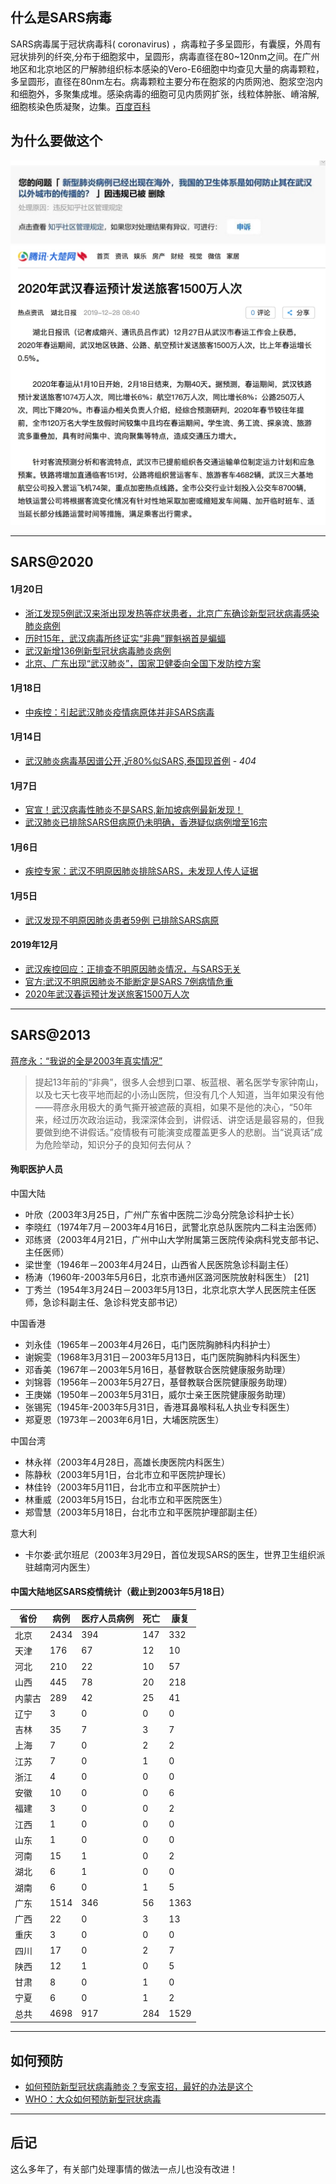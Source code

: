 ## 什么是SARS病毒

SARS病毒属于冠状病毒科( coronavirus) ，病毒粒子多呈圆形，有囊膜，外周有冠状排列的纤突,分布于细胞浆中，呈圆形，病毒直径在80~120nm之间。在广州地区和北京地区的尸解肺组织标本感染的Vero-E6细胞中均查见大量的病毒颗粒，多呈圆形，直径在80nm左右。病毒颗粒主要分布在胞浆的内质网池、胞浆空泡内和细胞外，多聚集成堆。感染病毒的细胞可见内质网扩张，线粒体肿胀、嵴溶解,细胞核染色质凝聚，边集。[百度百科](https://baike.baidu.com/item/SARS%E7%97%85%E6%AF%92)

## 为什么要做这个

![404](https://raw.githubusercontent.com/sarspub/sarspub.github.io/master/images/zhihu.jpg)
![2020年武汉春运预计发送旅客1500万人次](https://raw.githubusercontent.com/sarspub/sarspub.github.io/master/images/2020chunyun.jpg)

---

## SARS@2020

#### 1月20日

- [浙江发现5例武汉来浙出现发热等症状患者，北京广东确诊新型冠状病毒感染肺炎病例](https://mp.weixin.qq.com/s/5xdBGRNeecmxf3iQFLz4PA)
- [历时15年，武汉病毒所终证实“非典”罪魁祸首是蝙蝠](https://tech.sina.com.cn/d/f/2020-01-20/doc-iihnzhha3638660.shtml)
- [武汉新增136例新型冠状病毒肺炎病例](https://finance.sina.com.cn/china/gncj/2020-01-20/doc-iihnzhha3621563.shtml)
- [北京、广东出现“武汉肺炎”，国家卫健委向全国下发防控方案](https://mp.weixin.qq.com/s/cPxUD7dpSs4Jh-XXQ1zRrA)

#### 1月18日

- [中疾控：引起武汉肺炎疫情病原体并非SARS病毒](http://news.sina.com.cn/c/2020-01-18/doc-iihnzahk4938667.shtml)

#### 1月14日

- [武汉肺炎病毒基因谱公开,近80%似SARS,泰国现首例](https://new.qq.com/rain/a/20200114a0jld800) - *404*

#### 1月7日

- [官宣！武汉病毒性肺炎不是SARS,新加坡病例最新发现！](http://3g.163.com/all/article/F29G0L4E05371E5Q.html)
- [武汉肺炎已排除SARS但病原仍未明确，香港疑似病例增至16宗](http://www.djkpai.com/news/168654.jhtml)

#### 1月6日

- [疾控专家：武汉不明原因肺炎排除SARS，未发现人传人证据](https://www.thepaper.cn/newsDetail_forward_5442894)

#### 1月5日

- [武汉发现不明原因肺炎患者59例 已排除SARS病原](http://news.sina.com.cn/c/2020-01-05/doc-iihnzahk2155769.shtml)

#### 2019年12月

- [武汉疾控回应：正排查不明原因肺炎情况，与SARS无关]()
- [官方:武汉不明原因肺炎不能断定是SARS 7例病情危重](https://news.163.com/19/1231/12/F1NMDES70001899O.html)
- [2020年武汉春运预计发送旅客1500万人次](https://hb.qq.com/a/20191228/005844.htm)

---

## SARS@2013

[蒋彦永：“我说的全是2003年真实情况”](https://mp.weixin.qq.com/s/mHW03UFQA7MYKKY1l7gCQQ)

> 提起13年前的“非典”，很多人会想到口罩、板蓝根、著名医学专家钟南山，以及七天七夜平地而起的小汤山医院，但没有几个人知道，当年如果没有他——蒋彦永用极大的勇气撕开被遮蔽的真相，如果不是他的决心，“50年来，经过历次政治运动，我深深体会到，讲假话、讲空话是最容易的，但我要做到绝不讲假话。”疫情极有可能演变成覆盖更多人的悲剧。当“说真话”成为危险举动，知识分子的良知何去何从？

#### 殉职医护人员

中国大陆

- 叶欣（2003年3月25日，广州广东省中医院二沙岛分院急诊科护士长）
- 李晓红（1974年7月－2003年4月16日，武警北京总队医院内二科主治医师）
- 邓练贤（2003年4月21日，广州中山大学附属第三医院传染病科党支部书记、主任医师）
- 梁世奎（1946年－2003年4月24日，山西省人民医院急诊科副主任）
- 杨涛（1960年-2003年5月6日，北京市通州区潞河医院放射科医生） [21]
- 丁秀兰（1954年3月24日－2003年5月13日，北京北京大学人民医院主任医师，急诊科副主任、急诊科党支部书记）

中国香港

- 刘永佳（1965年－2003年4月26日，屯门医院胸肺科内科护士）
- 谢婉雯（1968年3月31日－2003年5月13日，屯门医院胸肺科内科医生）
- 邓香美（1967年－2003年5月16日，基督教联合医院健康服务助理）
- 刘锦蓉（1956年－2003年5月27日，基督教联合医院健康服务助理）
- 王庚娣（1950年－2003年5月31日，威尔士亲王医院健康服务助理）
- 张锡宪（1945年-2003年5月31日，香港耳鼻喉科私人执业专科医生）
- 郑夏恩（1973年－2003年6月1日，大埔医院医生）

中国台湾

- 林永祥（2003年4月28日，高雄长庚医院内科医生）
- 陈静秋（2003年5月1日，台北市立和平医院护理长）
- 林佳铃（2003年5月11日，台北市立和平医院护士）
- 林重威（2003年5月15日，台北市立和平医院医生）
- 郑雪慧（2003年5月18日，台北市立和平医院护理部副主任）

意大利

- 卡尔娄·武尔班尼（2003年3月29日，首位发现SARS的医生，世界卫生组织派驻越南河内医生）

#### 中国大陆地区SARS疫情统计（截止到2003年5月18日）

省份 | 病例 | 医疗人员病例 | 死亡 | 康复
---|---|---|---|---
北京 | 2434 | 394 | 147 | 332
天津 | 176 | 67 | 12 | 10
河北 | 210 | 22 | 10 | 57
山西 | 445 | 78 | 20 | 218
内蒙古 | 289 | 42 | 25 | 41
辽宁 | 3 | 0 | 0 | 0
吉林 | 35 | 7 | 3 | 7
上海 | 7 | 0 | 2 | 2
江苏 | 7 | 0 | 1 | 0
浙江 | 4 | 0 | 0 | 0
安徽 | 10 | 0 | 0 | 6
福建 | 3 | 0 | 0 | 2
江西 | 1 | 0 | 0 | 0
山东 | 1 | 0 | 0 | 0
河南 | 15 | 1 | 0 | 2
湖北 | 6 | 1 | 0 | 0
湖南 | 6 | 0 | 1 | 5
广东 | 1514 | 346 | 56 | 1363
广西 | 22 | 0 | 3 | 13
重庆 | 3 | 0 | 0 | 0
四川 | 17 | 0 | 2 | 7
陕西 | 12 | 1 | 0 | 5
甘肃 | 8 | 0 | 1 | 0
宁夏 | 6 | 0 | 1 | 2
总共 | 4698 | 917 | 284 | 1529

---

## 如何预防

- [如何预防新型冠状病毒肺炎？专家支招，最好的办法是这个](https://www.takefoto.cn/viewnews-2024222.html)
- [WHO：大众如何预防新型冠状病毒](https://mp.weixin.qq.com/s/aFqWxTWzTOnTtgfr1NTZig)

---

## 后记

这么多年了，有关部门处理事情的做法一点儿也没有改进！
